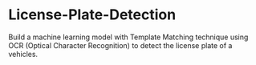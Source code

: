 # License-Plate-Detection
Build a machine learning model with Template Matching technique using OCR (Optical Character Recognition) to detect the license plate of a vehicles. 
